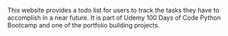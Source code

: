 This website provides a todo list for users to track the tasks they have to accomplish in a near future. 
It is part of Udemy 100 Days of Code Python Bootcamp and one of the portfolio building projects.

